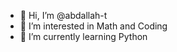 - 👋 Hi, I’m @abdallah-t
- 👀 I’m interested in Math and Coding
- 🌱 I’m currently learning Python

<!---
abdallah-t/abdallah-t is a ✨ special ✨ repository because its `README.md` (this file) appears on your GitHub profile.
You can click the Preview link to take a look at your changes.
--->
